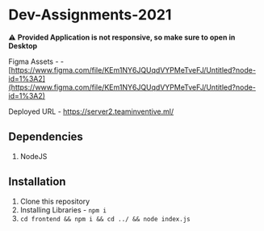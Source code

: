 # Dev-Assignments-2021

:warning: **Provided Application is not responsive, so make sure to open in Desktop**

Figma Assets - - [https://www.figma.com/file/KEm1NY6JQUqdVYPMeTveFJ/Untitled?node-id=1%3A2](https://www.figma.com/file/KEm1NY6JQUqdVYPMeTveFJ/Untitled?node-id=1%3A2)

Deployed URL - https://server2.teaminventive.ml/

## Dependencies 
1. NodeJS


## Installation
1. Clone this repository
2. Installing Libraries - ```npm i```
3. ``` cd frontend && npm i && cd ../ && node index.js  ```
